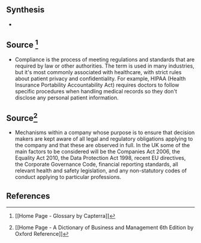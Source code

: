 ## Synthesis
- 
## Source [^1]
- Compliance is the process of meeting regulations and standards that are required by law or other authorities. The term is used in many industries, but it's most commonly associated with healthcare, with strict rules about patient privacy and confidentiality. For example, HIPAA (Health Insurance Portability Accountability Act) requires doctors to follow specific procedures when handling medical records so they don't disclose any personal patient information.
## Source[^2]
- Mechanisms within a company whose purpose is to ensure that decision makers are kept aware of all legal and regulatory obligations applying to the company and that these are observed in full. In the UK some of the main factors to be considered will be the Companies Act 2006, the Equality Act 2010, the Data Protection Act 1998, recent EU directives, the Corporate Governance Code, financial reporting standards, all relevant health and safety legislation, and any non-statutory codes of conduct applying to particular professions.
## References

[^1]: [[Home Page - Glossary by Capterra]]
[^2]: [[Home Page - A Dictionary of Business and Management 6th Edition by Oxford Reference]]